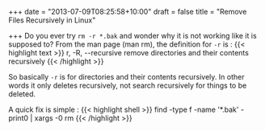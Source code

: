 +++
date = "2013-07-09T08:25:58+10:00"
draft = false
title = "Remove Files Recursively in Linux"

+++
Do you ever try `rm -r *.bak` and wonder why it is not working like it is supposed to? From the man page (man rm), the definition for `-r` is :
{{< highlight text >}}
r, -R, --recursive
              remove directories and their contents recursively
{{< /highlight >}}
<!--more-->
So basically `-r` is for directories and their contents recursively. In other words it only deletes recursively, not search recursively for things to be deleted.

A quick fix is simple :
{{< highlight shell >}}
find -type f -name '*.bak' -print0  | xargs -0 rm
{{< /highlight >}}